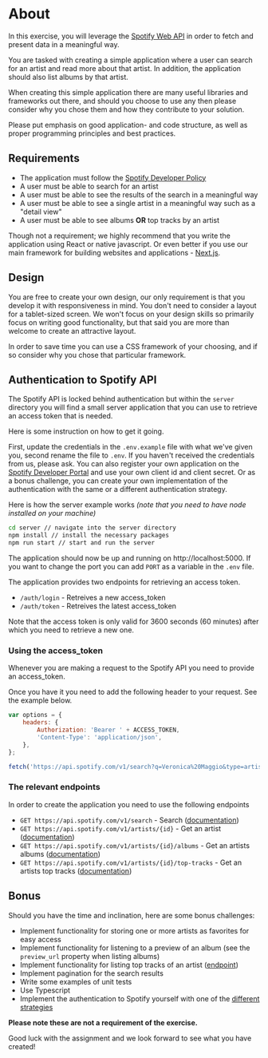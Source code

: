 # About
In this exercise, you will leverage the [Spotify Web API](https://developer.spotify.com/documentation/web-api/) in order to fetch and present data in a meaningful way.

You are tasked with creating a simple application where a user can search for an artist and read more about that artist. In addition, the application should also list albums by that artist.

When creating this simple application there are many useful libraries and frameworks out there, and should you choose to use any then please consider why you chose them and how they contribute to your solution.

Please put emphasis on good application- and code structure, as well as proper programming principles and best practices.

## Requirements
- The application must follow the [Spotify Developer Policy](https://developer.spotify.com/policy/)
- A user must be able to search for an artist
- A user must be able to see the results of the search in a meaningful way
- A user must be able to see a single artist in a meaningful way such as a "detail view"
- A user must be able to see albums **OR** top tracks by an artist

Though not a requirement; we highly recommend that you write the application using React or native javascript. Or even better if you use our main framework for building websites and applications - [Next.js](https://nextjs.org/).

## Design
You are free to create your own design, our only requirement is that you develop it with responsiveness in mind. You don't need to consider a layout for a tablet-sized screen. We won't focus on your design skills so primarily focus on writing good functionality, but that said you are more than welcome to create an attractive layout.

In order to save time you can use a CSS framework of your choosing, and if so consider why you chose that particular framework.

## Authentication to Spotify API
The Spotify API is locked behind authentication but within the `server` directory you will find a small server application that you can use to retrieve an access token that is needed.

Here is some instruction on how to get it going.

First, update the credentials in the `.env.example` file with what we've given you, second rename the file to `.env`. If you haven't received the credentials from us, please ask. You can also register your own application on the [Spotify Developer Portal](https://developer.spotify.com) and use your own client id and client secret. Or as a bonus challenge, you can create your own implementation of the authentication with the same or a different authentication strategy.

Here is how the server example works *(note that you need to have node installed on your machine)*
```bash
cd server // navigate into the server directory
npm install // install the necessary packages
npm run start // start and run the server
```

The application should now be up and running on http://localhost:5000. If you want to change the port you can add `PORT` as a variable in the `.env` file.

The application provides two endpoints for retrieving an access token.
- `/auth/login` - Retreives a new access_token  
- `/auth/token` - Retreives the latest access_token

Note that the access token is only valid for 3600 seconds (60 minutes) after which you need to retrieve a new one.

### Using the access_token
Whenever you are making a request to the Spotify API you need to provide an access_token.

Once you have it you need to add the following header to your request. See the example below.

```js
var options = {
    headers: {
        Authorization: 'Bearer ' + ACCESS_TOKEN,
        'Content-Type': 'application/json',
    },
};

fetch('https://api.spotify.com/v1/search?q=Veronica%20Maggio&type=artist', options)
```

### The relevant endpoints
In order to create the application you need to use the following endpoints
- `GET https://api.spotify.com/v1/search` - Search ([documentation](https://developer.spotify.com/documentation/web-api/reference/#category-search))
- `GET https://api.spotify.com/v1/artists/{id}` - Get an artist ([documentation](https://developer.spotify.com/documentation/web-api/reference/#endpoint-get-an-artist))
- `GET https://api.spotify.com/v1/artists/{id}/albums` - Get an artists albums ([documentation](https://developer.spotify.com/documentation/web-api/reference/#endpoint-get-an-artists-albums))
- `GET https://api.spotify.com/v1/artists/{id}/top-tracks` - Get an artists top tracks ([documentation](https://developer.spotify.com/documentation/web-api/reference/#endpoint-get-an-artists-top-tracks))

## Bonus
Should you have the time and inclination, here are some bonus challenges:

- Implement functionality for storing one or more artists as favorites for easy access
- Implement functionality for listening to a preview of an album (see the `preview_url` property when listing albums)
- Implement functionality for listing top tracks of an artist ([endpoint](https://developer.spotify.com/documentation/web-api/reference/#endpoint-get-an-artists-top-tracks))
- Implement pagination for the search results
- Write some examples of unit tests
- Use Typescript
- Implement the authentication to Spotify yourself with one of the [different strategies](https://developer.spotify.com/documentation/general/guides/authorization-guide/#authorization-flows)

**Please note these are not a requirement of the exercise.**

Good luck with the assignment and we look forward to see what you have created!
